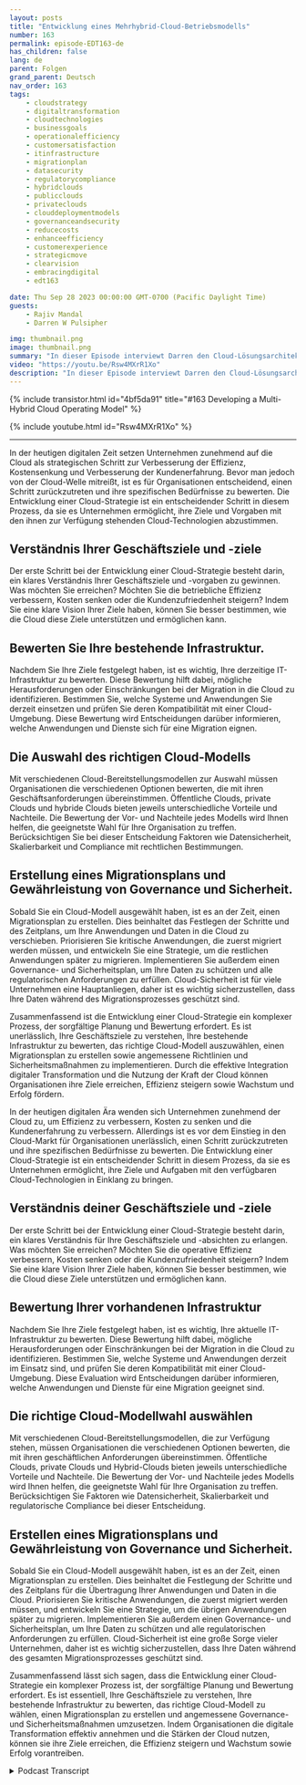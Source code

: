 ```yaml
---
layout: posts
title: "Entwicklung eines Mehrhybrid-Cloud-Betriebsmodells"
number: 163
permalink: episode-EDT163-de
has_children: false
lang: de
parent: Folgen
grand_parent: Deutsch
nav_order: 163
tags:
    - cloudstrategy
    - digitaltransformation
    - cloudtechnologies
    - businessgoals
    - operationalefficiency
    - customersatisfaction
    - itinfrastructure
    - migrationplan
    - datasecurity
    - regulatorycompliance
    - hybridclouds
    - publicclouds
    - privateclouds
    - clouddeploymentmodels
    - governanceandsecurity
    - reducecosts
    - enhanceefficiency
    - customerexperience
    - strategicmove
    - clearvision
    - embracingdigital
    - edt163

date: Thu Sep 28 2023 00:00:00 GMT-0700 (Pacific Daylight Time)
guests:
    - Rajiv Mandal
    - Darren W Pulsipher

img: thumbnail.png
image: thumbnail.png
summary: "In dieser Episode interviewt Darren den Cloud-Lösungsarchitekten Rajiv Mandal zu der Entwicklung einer Multi-Hybrid-Cloud-Strategie in Ihrer modernen IT-Organisation."
video: "https://youtu.be/Rsw4MXrR1Xo"
description: "In dieser Episode interviewt Darren den Cloud-Lösungsarchitekten Rajiv Mandal zu der Entwicklung einer Multi-Hybrid-Cloud-Strategie in Ihrer modernen IT-Organisation."
---
```


<div>
{% include transistor.html id="4bf5da91" title="#163 Developing a Multi-Hybrid Cloud Operating Model" %}

{% include youtube.html id="Rsw4MXrR1Xo" %}
</div>

---

In der heutigen digitalen Zeit setzen Unternehmen zunehmend auf die Cloud als strategischen Schritt zur Verbesserung der Effizienz, Kostensenkung und Verbesserung der Kundenerfahrung. Bevor man jedoch von der Cloud-Welle mitreißt, ist es für Organisationen entscheidend, einen Schritt zurückzutreten und ihre spezifischen Bedürfnisse zu bewerten. Die Entwicklung einer Cloud-Strategie ist ein entscheidender Schritt in diesem Prozess, da sie es Unternehmen ermöglicht, ihre Ziele und Vorgaben mit den ihnen zur Verfügung stehenden Cloud-Technologien abzustimmen.

## Verständnis Ihrer Geschäftsziele und -ziele

Der erste Schritt bei der Entwicklung einer Cloud-Strategie besteht darin, ein klares Verständnis Ihrer Geschäftsziele und -vorgaben zu gewinnen. Was möchten Sie erreichen? Möchten Sie die betriebliche Effizienz verbessern, Kosten senken oder die Kundenzufriedenheit steigern? Indem Sie eine klare Vision Ihrer Ziele haben, können Sie besser bestimmen, wie die Cloud diese Ziele unterstützen und ermöglichen kann.

## Bewerten Sie Ihre bestehende Infrastruktur.

Nachdem Sie Ihre Ziele festgelegt haben, ist es wichtig, Ihre derzeitige IT-Infrastruktur zu bewerten. Diese Bewertung hilft dabei, mögliche Herausforderungen oder Einschränkungen bei der Migration in die Cloud zu identifizieren. Bestimmen Sie, welche Systeme und Anwendungen Sie derzeit einsetzen und prüfen Sie deren Kompatibilität mit einer Cloud-Umgebung. Diese Bewertung wird Entscheidungen darüber informieren, welche Anwendungen und Dienste sich für eine Migration eignen.

## Die Auswahl des richtigen Cloud-Modells

Mit verschiedenen Cloud-Bereitstellungsmodellen zur Auswahl müssen Organisationen die verschiedenen Optionen bewerten, die mit ihren Geschäftsanforderungen übereinstimmen. Öffentliche Clouds, private Clouds und hybride Clouds bieten jeweils unterschiedliche Vorteile und Nachteile. Die Bewertung der Vor- und Nachteile jedes Modells wird Ihnen helfen, die geeignetste Wahl für Ihre Organisation zu treffen. Berücksichtigen Sie bei dieser Entscheidung Faktoren wie Datensicherheit, Skalierbarkeit und Compliance mit rechtlichen Bestimmungen.

## Erstellung eines Migrationsplans und Gewährleistung von Governance und Sicherheit.

Sobald Sie ein Cloud-Modell ausgewählt haben, ist es an der Zeit, einen Migrationsplan zu erstellen. Dies beinhaltet das Festlegen der Schritte und des Zeitplans, um Ihre Anwendungen und Daten in die Cloud zu verschieben. Priorisieren Sie kritische Anwendungen, die zuerst migriert werden müssen, und entwickeln Sie eine Strategie, um die restlichen Anwendungen später zu migrieren. Implementieren Sie außerdem einen Governance- und Sicherheitsplan, um Ihre Daten zu schützen und alle regulatorischen Anforderungen zu erfüllen. Cloud-Sicherheit ist für viele Unternehmen eine Hauptanliegen, daher ist es wichtig sicherzustellen, dass Ihre Daten während des Migrationsprozesses geschützt sind.

Zusammenfassend ist die Entwicklung einer Cloud-Strategie ein komplexer Prozess, der sorgfältige Planung und Bewertung erfordert. Es ist unerlässlich, Ihre Geschäftsziele zu verstehen, Ihre bestehende Infrastruktur zu bewerten, das richtige Cloud-Modell auszuwählen, einen Migrationsplan zu erstellen sowie angemessene Richtlinien und Sicherheitsmaßnahmen zu implementieren. Durch die effektive Integration digitaler Transformation und die Nutzung der Kraft der Cloud können Organisationen ihre Ziele erreichen, Effizienz steigern sowie Wachstum und Erfolg fördern.

In der heutigen digitalen Ära wenden sich Unternehmen zunehmend der Cloud zu, um Effizienz zu verbessern, Kosten zu senken und die Kundenerfahrung zu verbessern. Allerdings ist es vor dem Einstieg in den Cloud-Markt für Organisationen unerlässlich, einen Schritt zurückzutreten und ihre spezifischen Bedürfnisse zu bewerten. Die Entwicklung einer Cloud-Strategie ist ein entscheidender Schritt in diesem Prozess, da sie es Unternehmen ermöglicht, ihre Ziele und Aufgaben mit den verfügbaren Cloud-Technologien in Einklang zu bringen.

## Verständnis deiner Geschäftsziele und -ziele

Der erste Schritt bei der Entwicklung einer Cloud-Strategie besteht darin, ein klares Verständnis für Ihre Geschäftsziele und -absichten zu erlangen. Was möchten Sie erreichen? Möchten Sie die operative Effizienz verbessern, Kosten senken oder die Kundenzufriedenheit steigern? Indem Sie eine klare Vision Ihrer Ziele haben, können Sie besser bestimmen, wie die Cloud diese Ziele unterstützen und ermöglichen kann.

## Bewertung Ihrer vorhandenen Infrastruktur

Nachdem Sie Ihre Ziele festgelegt haben, ist es wichtig, Ihre aktuelle IT-Infrastruktur zu bewerten. Diese Bewertung hilft dabei, mögliche Herausforderungen oder Einschränkungen bei der Migration in die Cloud zu identifizieren. Bestimmen Sie, welche Systeme und Anwendungen derzeit im Einsatz sind, und prüfen Sie deren Kompatibilität mit einer Cloud-Umgebung. Diese Evaluation wird Entscheidungen darüber informieren, welche Anwendungen und Dienste für eine Migration geeignet sind.

## Die richtige Cloud-Modellwahl auswählen

Mit verschiedenen Cloud-Bereitstellungsmodellen, die zur Verfügung stehen, müssen Organisationen die verschiedenen Optionen bewerten, die mit ihren geschäftlichen Anforderungen übereinstimmen. Öffentliche Clouds, private Clouds und Hybrid-Clouds bieten jeweils unterschiedliche Vorteile und Nachteile. Die Bewertung der Vor- und Nachteile jedes Modells wird Ihnen helfen, die geeignetste Wahl für Ihre Organisation zu treffen. Berücksichtigen Sie Faktoren wie Datensicherheit, Skalierbarkeit und regulatorische Compliance bei dieser Entscheidung.

## Erstellen eines Migrationsplans und Gewährleistung von Governance und Sicherheit.

Sobald Sie ein Cloud-Modell ausgewählt haben, ist es an der Zeit, einen Migrationsplan zu erstellen. Dies beinhaltet die Festlegung der Schritte und des Zeitplans für die Übertragung Ihrer Anwendungen und Daten in die Cloud. Priorisieren Sie kritische Anwendungen, die zuerst migriert werden müssen, und entwickeln Sie eine Strategie, um die übrigen Anwendungen später zu migrieren. Implementieren Sie außerdem einen Governance- und Sicherheitsplan, um Ihre Daten zu schützen und alle regulatorischen Anforderungen zu erfüllen. Cloud-Sicherheit ist eine große Sorge vieler Unternehmen, daher ist es wichtig sicherzustellen, dass Ihre Daten während des gesamten Migrationsprozesses geschützt sind.

Zusammenfassend lässt sich sagen, dass die Entwicklung einer Cloud-Strategie ein komplexer Prozess ist, der sorgfältige Planung und Bewertung erfordert. Es ist essentiell, Ihre Geschäftsziele zu verstehen, Ihre bestehende Infrastruktur zu bewerten, das richtige Cloud-Modell zu wählen, einen Migrationsplan zu erstellen und angemessene Governance- und Sicherheitsmaßnahmen umzusetzen. Indem Organisationen die digitale Transformation effektiv annehmen und die Stärken der Cloud nutzen, können sie ihre Ziele erreichen, die Effizienz steigern und Wachstum sowie Erfolg vorantreiben.



<details>
<summary> Podcast Transcript </summary>

<p></p>

</details>
